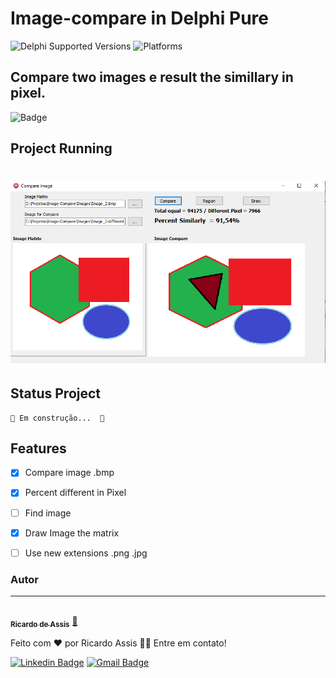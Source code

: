 # Image-compare in Delphi Pure
![Delphi Supported Versions](https://img.shields.io/badge/Delphi%20Supported%20Versions-XE3%20and%20ever-blue.svg)
![Platforms](https://img.shields.io/badge/Supported%20platforms-Win32%20and%20Win64-red.svg)

## Compare two images e result the simillary in pixel.
![Badge](https://img.shields.io/badge/FlexnetSistemas-%237159c1?style=for-the-badge&logo=ghost)

## Project Running
<h1 align="center">
    <img src="./Images/Img_splash.png" alt=""/>
</h1>

## Status Project
	🚧 Em construção...  🚧
 
## Features
- [x] Compare image .bmp
- [x] Percent different in Pixel
- [ ] Find image
- [x] Draw Image the matrix
- [ ] Use new extensions .png .jpg


### Autor
---
<a href="https://www.flexnetsistemas.com.br/">
 <img style="border-radius: 50%;" src="https://avatars.githubusercontent.com/u/65642299?s=60&amp;v=4" width="100px;" alt=""/>
 <br />
 <sub><b>Ricardo de Assis</b></sub></a> <a href="https://www.flexnetsistemas.com.br/" title="Flexnet">🚀</a>


Feito com ❤️ por Ricardo Assis 👋🏽 Entre em contato!

[![Linkedin Badge](https://img.shields.io/badge/-Ricardo-blue?style=flat-square&logo=Linkedin&logoColor=white&link=https://www.linkedin.com/in/ricardo-de-assis-dev/)](https://www.linkedin.com/in/ricardo-de-assis-dev/) 
[![Gmail Badge](https://img.shields.io/badge/-rdassis@gmail.com-c14438?style=flat-square&logo=Gmail&logoColor=white&link=mailto:rdassis@gmail.com)](mailto:rdassis@gmail.com)




  
  
